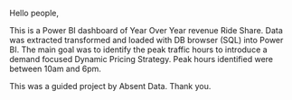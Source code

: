 Hello people,

This is a Power BI dashboard of Year Over Year revenue Ride Share. Data was extracted transformed and loaded with DB browser (SQL) into Power BI. 
The main goal was to identify the peak traffic hours to introduce a demand focused Dynamic Pricing Strategy. 
Peak hours identified were between 10am and 6pm.

This was a guided project by Absent Data.
Thank you.
